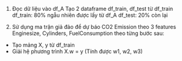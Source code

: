 1. Đọc dữ liệu vào df_A
  Tạo 2 dataframe df_train, df_test từ  df_train
  df_train: 80% ngẫu nhiên được lấy từ df_A
  df_test: 20% còn lại

2. Sử dụng ma trận giả đảo  để dự báo CO2 Emission theo 3 features Enginesize, Cylinders, FuelConsumption theo từng bước  sau:
  - Tạo mảng X, y từ df_train
  - Giải hệ phương trình X.w = y (Tính được w1, w2, w3)